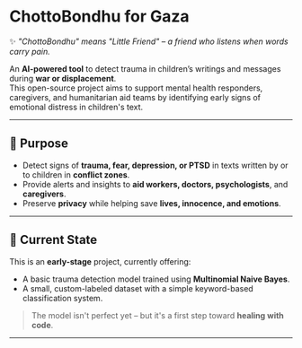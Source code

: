 # ChottoBondhu for Gaza

✨ *"ChottoBondhu" means "Little Friend" – a friend who listens when words carry pain.*

An **AI-powered tool** to detect trauma in children’s writings and messages during **war or displacement**.  
This open-source project aims to support mental health responders, caregivers, and humanitarian aid teams by identifying early signs of emotional distress in children's text.

---

## 🧠 Purpose

- Detect signs of **trauma, fear, depression, or PTSD** in texts written by or to children in **conflict zones**.
- Provide alerts and insights to **aid workers, doctors, psychologists**, and **caregivers**.
- Preserve **privacy** while helping save **lives, innocence, and emotions**.

---

## 🚀 Current State

This is an **early-stage** project, currently offering:
- A basic trauma detection model trained using **Multinomial Naive Bayes**.
- A small, custom-labeled dataset with a simple keyword-based classification system.

> The model isn't perfect yet – but it's a first step toward **healing with code**.

---
